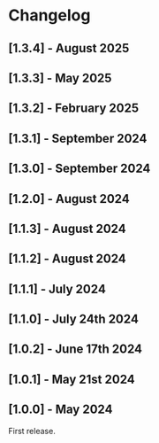 # Changelog

## [1.3.4] - August 2025

## [1.3.3] - May 2025

## [1.3.2] - February 2025

## [1.3.1] - September 2024

## [1.3.0] - September 2024

## [1.2.0] - August 2024

## [1.1.3] - August 2024

## [1.1.2] - August 2024

## [1.1.1] - July 2024

## [1.1.0] - July 24th 2024

## [1.0.2] - June 17th 2024

## [1.0.1] - May 21st 2024

## [1.0.0] - May 2024
First release.